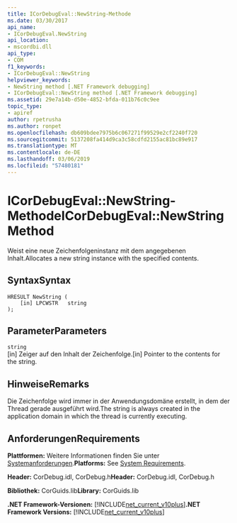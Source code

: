 ```yaml
---
title: ICorDebugEval::NewString-Methode
ms.date: 03/30/2017
api_name:
- ICorDebugEval.NewString
api_location:
- mscordbi.dll
api_type:
- COM
f1_keywords:
- ICorDebugEval::NewString
helpviewer_keywords:
- NewString method [.NET Framework debugging]
- ICorDebugEval::NewString method [.NET Framework debugging]
ms.assetid: 29e7a14b-d50e-4852-bfda-011b76c0c9ee
topic_type:
- apiref
author: rpetrusha
ms.author: ronpet
ms.openlocfilehash: db609bdee7975b6c067271f99529e2cf2240f720
ms.sourcegitcommit: 5137208fa414d9ca3c58cdfd2155ac81bc89e917
ms.translationtype: MT
ms.contentlocale: de-DE
ms.lasthandoff: 03/06/2019
ms.locfileid: "57480181"
---
```

# <a name="icordebugevalnewstring-method"></a><span data-ttu-id="61f61-102">ICorDebugEval::NewString-Methode</span><span class="sxs-lookup"><span data-stu-id="61f61-102">ICorDebugEval::NewString Method</span></span>
<span data-ttu-id="61f61-103">Weist eine neue Zeichenfolgeninstanz mit dem angegebenen Inhalt.</span><span class="sxs-lookup"><span data-stu-id="61f61-103">Allocates a new string instance with the specified contents.</span></span>  
  
## <a name="syntax"></a><span data-ttu-id="61f61-104">Syntax</span><span class="sxs-lookup"><span data-stu-id="61f61-104">Syntax</span></span>  
  
```  
HRESULT NewString (  
    [in] LPCWSTR   string  
);  
```  
  
## <a name="parameters"></a><span data-ttu-id="61f61-105">Parameter</span><span class="sxs-lookup"><span data-stu-id="61f61-105">Parameters</span></span>  
 `string`  
 <span data-ttu-id="61f61-106">[in] Zeiger auf den Inhalt der Zeichenfolge.</span><span class="sxs-lookup"><span data-stu-id="61f61-106">[in] Pointer to the contents for the string.</span></span>  
  
## <a name="remarks"></a><span data-ttu-id="61f61-107">Hinweise</span><span class="sxs-lookup"><span data-stu-id="61f61-107">Remarks</span></span>  
 <span data-ttu-id="61f61-108">Die Zeichenfolge wird immer in der Anwendungsdomäne erstellt, in dem der Thread gerade ausgeführt wird.</span><span class="sxs-lookup"><span data-stu-id="61f61-108">The string is always created in the application domain in which the thread is currently executing.</span></span>  
  
## <a name="requirements"></a><span data-ttu-id="61f61-109">Anforderungen</span><span class="sxs-lookup"><span data-stu-id="61f61-109">Requirements</span></span>  
 <span data-ttu-id="61f61-110">**Plattformen:** Weitere Informationen finden Sie unter [Systemanforderungen](../../../../docs/framework/get-started/system-requirements.md).</span><span class="sxs-lookup"><span data-stu-id="61f61-110">**Platforms:** See [System Requirements](../../../../docs/framework/get-started/system-requirements.md).</span></span>  
  
 <span data-ttu-id="61f61-111">**Header:** CorDebug.idl, CorDebug.h</span><span class="sxs-lookup"><span data-stu-id="61f61-111">**Header:** CorDebug.idl, CorDebug.h</span></span>  
  
 <span data-ttu-id="61f61-112">**Bibliothek:** CorGuids.lib</span><span class="sxs-lookup"><span data-stu-id="61f61-112">**Library:** CorGuids.lib</span></span>  
  
 <span data-ttu-id="61f61-113">**.NET Framework-Versionen:** [!INCLUDE[net_current_v10plus](../../../../includes/net-current-v10plus-md.md)]</span><span class="sxs-lookup"><span data-stu-id="61f61-113">**.NET Framework Versions:** [!INCLUDE[net_current_v10plus](../../../../includes/net-current-v10plus-md.md)]</span></span>
